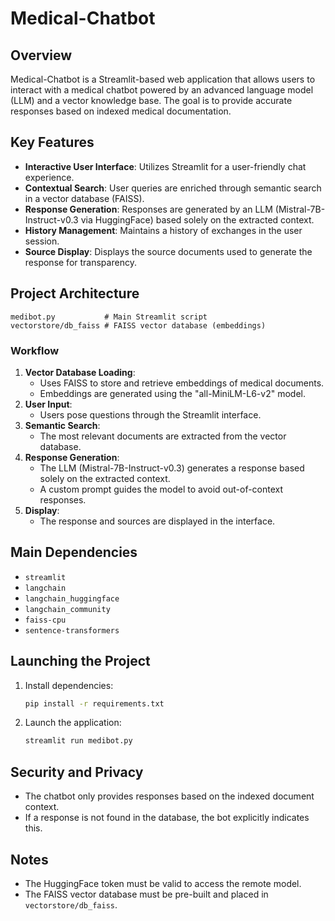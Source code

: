 # Medical-Chatbot

## Overview

Medical-Chatbot is a Streamlit-based web application that allows users to interact with a medical chatbot powered by an advanced language model (LLM) and a vector knowledge base. The goal is to provide accurate responses based on indexed medical documentation.

## Key Features

- **Interactive User Interface**: Utilizes Streamlit for a user-friendly chat experience.
- **Contextual Search**: User queries are enriched through semantic search in a vector database (FAISS).
- **Response Generation**: Responses are generated by an LLM (Mistral-7B-Instruct-v0.3 via HuggingFace) based solely on the extracted context.
- **History Management**: Maintains a history of exchanges in the user session.
- **Source Display**: Displays the source documents used to generate the response for transparency.

## Project Architecture

```
medibot.py           # Main Streamlit script
vectorstore/db_faiss # FAISS vector database (embeddings)
```

### Workflow

1. **Vector Database Loading**:
   - Uses FAISS to store and retrieve embeddings of medical documents.
   - Embeddings are generated using the "all-MiniLM-L6-v2" model.
2. **User Input**:
   - Users pose questions through the Streamlit interface.
3. **Semantic Search**:
   - The most relevant documents are extracted from the vector database.
4. **Response Generation**:
   - The LLM (Mistral-7B-Instruct-v0.3) generates a response based solely on the extracted context.
   - A custom prompt guides the model to avoid out-of-context responses.
5. **Display**:
   - The response and sources are displayed in the interface.

## Main Dependencies

- `streamlit`
- `langchain`
- `langchain_huggingface`
- `langchain_community`
- `faiss-cpu`
- `sentence-transformers`

## Launching the Project

1. Install dependencies:
   ```bash
   pip install -r requirements.txt
   ```
2. Launch the application:
   ```bash
   streamlit run medibot.py
   ```

## Security and Privacy
- The chatbot only provides responses based on the indexed document context.
- If a response is not found in the database, the bot explicitly indicates this.

## Notes
- The HuggingFace token must be valid to access the remote model.
- The FAISS vector database must be pre-built and placed in `vectorstore/db_faiss`. 
